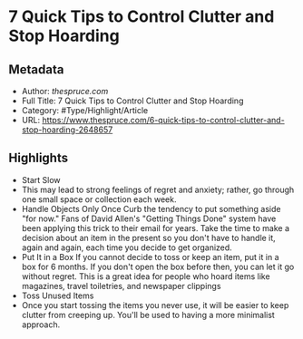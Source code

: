 # 7 Quick Tips to Control Clutter and Stop Hoarding

## Metadata

* Author: *thespruce.com*
* Full Title: 7 Quick Tips to Control Clutter and Stop Hoarding
* Category: #Type/Highlight/Article
* URL: https://www.thespruce.com/6-quick-tips-to-control-clutter-and-stop-hoarding-2648657

## Highlights

* Start Slow
* This may lead to strong feelings of regret and anxiety; rather, go through one small space or collection each week.
* Handle Objects Only Once
  Curb the tendency to put something aside "for now." Fans of David Allen's "Getting Things Done" system have been applying this trick to their email for years. Take the time to make a decision about an item in the present so you don't have to handle it, again and again, each time you decide to get organized.
* Put It in a Box
  If you cannot decide to toss or keep an item, put it in a box for 6 months. If you don't open the box before then, you can let it go without regret. This is a great idea for people who hoard items like magazines, travel toiletries, and newspaper clippings
* Toss Unused Items
* Once you start tossing the items you never use, it will be easier to keep clutter from creeping up. You'll be used to having a more minimalist approach.
